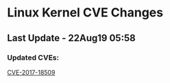 
# **Linux Kernel CVE Changes**

## Last Update - 22Aug19 05:58

### **Updated CVEs:**

[CVE-2017-18509](cves/CVE-2017-18509)  
